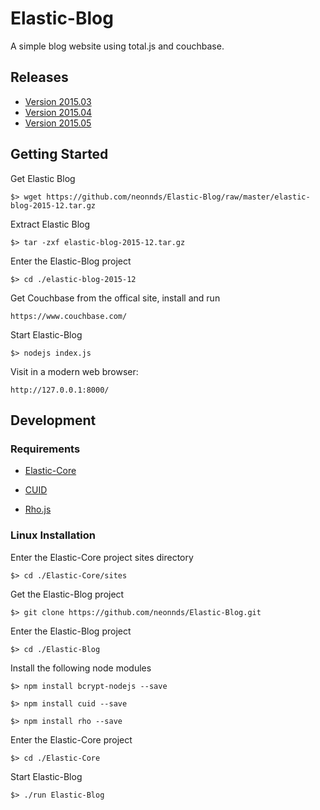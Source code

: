 # Elastic-Blog
A simple blog website using total.js and couchbase.

## Releases

* [Version 2015.03](https://github.com/neonnds/Elastic-Blog/elastic-blog-2015-03.tar.gz)
* [Version 2015.04](https://github.com/neonnds/Elastic-Blog/elastic-blog-2015-04.tar.gz)
* [Version 2015.05](https://github.com/neonnds/Elastic-Blog/elastic-blog-2015-05.tar.gz)

## Getting Started

Get Elastic Blog

    $> wget https://github.com/neonnds/Elastic-Blog/raw/master/elastic-blog-2015-12.tar.gz
    
Extract Elastic Blog

    $> tar -zxf elastic-blog-2015-12.tar.gz
    
Enter the Elastic-Blog project

    $> cd ./elastic-blog-2015-12

Get Couchbase from the offical site, install and run

    https://www.couchbase.com/

Start Elastic-Blog

    $> nodejs index.js
    
Visit in a modern web browser:

    http://127.0.0.1:8000/


## Development

### Requirements

* [Elastic-Core](https://github.com/neonnds/Elastic-Core)

* [CUID](https://github.com/ericelliott/cuid)

* [Rho.js](http://inca.github.io/rho)


### Linux Installation

Enter the Elastic-Core project sites directory

    $> cd ./Elastic-Core/sites

Get the Elastic-Blog project

    $> git clone https://github.com/neonnds/Elastic-Blog.git

Enter the Elastic-Blog project

    $> cd ./Elastic-Blog

Install the following node modules

    $> npm install bcrypt-nodejs --save
    
    $> npm install cuid --save
    
    $> npm install rho --save

Enter the Elastic-Core project

    $> cd ./Elastic-Core
    
Start Elastic-Blog

    $> ./run Elastic-Blog
